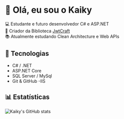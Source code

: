 # 👋 Olá, eu sou o Kaiky

💻 Estudante e futuro desenvolvedor C# e ASP.NET  
🚀 Criador da Biblioteca [JwtCraft](https://www.nuget.org/packages/JwtCraft/)  
📚 Atualmente estudando Clean Architecture e Web APIs  

## 🚀 Tecnologias
- C# / .NET
- ASP.NET Core
- SQL Server / MySql
- Git & GitHub
-IIS

## 📊 Estatísticas
![Kaiky's GitHub stats](https://github-readme-stats.vercel.app/api?username=Kaikygabriel&show_icons=true&theme=dracula)
